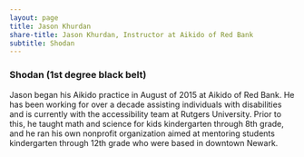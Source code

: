 ```yaml
---
layout: page
title: Jason Khurdan
share-title: Jason Khurdan, Instructor at Aikido of Red Bank
subtitle: Shodan
---
```


### Shodan (1st degree black belt)

 Jason began his Aikido practice in August of 2015 at Aikido of Red Bank. He has been working for over a decade assisting individuals with disabilities and is currently with the accessibility team at Rutgers University. Prior to this, he taught math and science for kids kindergarten through 8th grade, and he ran his own nonprofit organization aimed at mentoring students kindergarten through 12th grade who were based in downtown Newark. 
